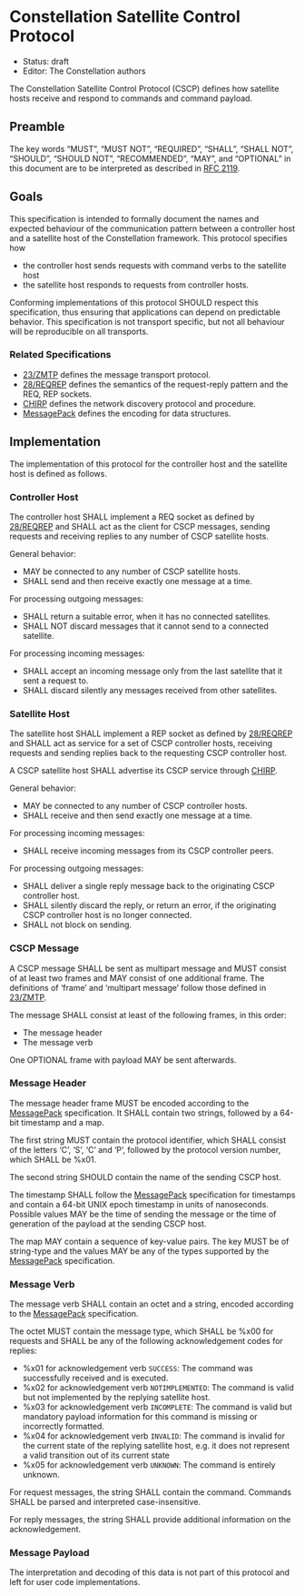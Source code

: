 # Constellation Satellite Control Protocol

* Status: draft
* Editor: The Constellation authors

The Constellation Satellite Control Protocol (CSCP) defines how satellite hosts receive and respond to commands and command payload.

## Preamble

The key words “MUST”, “MUST NOT”, “REQUIRED”, “SHALL”, “SHALL NOT”, “SHOULD”, “SHOULD NOT”, “RECOMMENDED”, “MAY”, and “OPTIONAL” in this document are to be interpreted as described in [RFC 2119](http://tools.ietf.org/html/rfc2119).

## Goals

This specification is intended to formally document the names and expected behaviour of the communication pattern between a controller host and a satellite host of the Constellation framework.
This protocol specifies how

* the controller host sends requests with command verbs to the satellite host
* the satellite host responds to requests from controller hosts.

Conforming implementations of this protocol SHOULD respect this specification, thus ensuring that applications can depend on predictable behavior.
This specification is not transport specific, but not all behaviour will be reproducible on all transports.

### Related Specifications

* [23/ZMTP](http://rfc.zeromq.org/spec:23/ZMTP) defines the message transport protocol.
* [28/REQREP](http://rfc.zeromq.org/spec:28/REQREP) defines the semantics of the request-reply pattern and the REQ, REP sockets.
* [CHIRP](https://gitlab.desy.de/constellation/constellation/-/blob/main/docs/protocols/chirp.md) defines the network discovery protocol and procedure.
* [MessagePack](https://github.com/msgpack/msgpack/blob/master/spec.md) defines the encoding for data structures.

## Implementation

The implementation of this protocol for the controller host and the satellite host is defined as follows.

### Controller Host

The controller host SHALL implement a REQ socket as defined by [28/REQREP](http://rfc.zeromq.org/spec:28/REQREP) and SHALL act as the client for CSCP messages, sending requests and receiving replies to any number of CSCP satellite hosts.

General behavior:

* MAY be connected to any number of CSCP satellite hosts.
* SHALL send and then receive exactly one message at a time.

For processing outgoing messages:

* SHALL return a suitable error, when it has no connected satellites.
* SHALL NOT discard messages that it cannot send to a connected satellite.

For processing incoming messages:

* SHALL accept an incoming message only from the last satellite that it sent a request to.
* SHALL discard silently any messages received from other satellites.

### Satellite Host

The satellite host SHALL implement a REP socket as defined by [28/REQREP](http://rfc.zeromq.org/spec:28/REQREP) and SHALL act as service for a set of CSCP controller hosts, receiving requests and sending replies back to the requesting CSCP controller host.

A CSCP satellite host SHALL advertise its CSCP service through [CHIRP](https://gitlab.desy.de/constellation/constellation/-/blob/main/docs/protocols/chirp.md).

General behavior:

* MAY be connected to any number of CSCP controller hosts.
* SHALL receive and then send exactly one message at a time.

For processing incoming messages:

* SHALL receive incoming messages from its CSCP controller peers.

For processing outgoing messages:

* SHALL deliver a single reply message back to the originating CSCP controller host.
* SHALL silently discard the reply, or return an error, if the originating CSCP controller host is no longer connected.
* SHALL not block on sending.

### CSCP Message

A CSCP message SHALL be sent as multipart message and MUST consist of at least two frames and MAY consist of one additional frame.
The definitions of ‘frame’ and ‘multipart message’ follow those defined in [23/ZMTP](http://rfc.zeromq.org/spec:23/ZMTP).

The message SHALL consist at least of the following frames, in this order:

* The message header
* The message verb

One OPTIONAL frame with payload MAY be sent afterwards.

### Message Header

The message header frame MUST be encoded according to the [MessagePack](https://github.com/msgpack/msgpack/blob/master/spec.md) specification.
It SHALL contain two strings, followed by a 64-bit timestamp and a map.

The first string MUST contain the protocol identifier, which SHALL consist of the letters ‘C’, ‘S’, ‘C’ and ‘P’, followed by the protocol version number, which SHALL be %x01.

The second string SHOULD contain the name of the sending CSCP host.

The timestamp SHALL follow the [MessagePack](https://github.com/msgpack/msgpack/blob/master/spec.md) specification for timestamps and contain a 64-bit UNIX epoch timestamp in units of nanoseconds.
Possible values MAY be the time of sending the message or the time of generation of the payload at the sending CSCP host.

The map MAY contain a sequence of key-value pairs.
The key MUST be of string-type and the values MAY be any of the types supported by the [MessagePack](https://github.com/msgpack/msgpack/blob/master/spec.md) specification.

### Message Verb

The message verb SHALL contain an octet and a string, encoded according to the [MessagePack](https://github.com/msgpack/msgpack/blob/master/spec.md) specification.

The octet MUST contain the message type, which SHALL be %x00 for requests and SHALL be any of the following acknowledgement codes for replies:

* %x01 for acknowledgement verb `SUCCESS`: The command was successfully received and is executed.
* %x02 for acknowledgement verb `NOTIMPLEMENTED`: The command is valid but not implemented by the replying satellite host.
* %x03 for acknowledgement verb `INCOMPLETE`: The command is valid but mandatory payload information for this command is missing or incorrectly formatted.
* %x04 for acknowledgement verb `INVALID`: The command is invalid for the current state of the replying satellite host, e.g. it does not represent a valid transition out of its current state
* %x05 for acknowledgement verb `UNKNOWN`: The command is entirely unknown.

For request messages, the string SHALL contain the command.
Commands SHALL be parsed and interpreted case-insensitive.

For reply messages, the string SHALL provide additional information on the acknowledgement.

### Message Payload

The interpretation and decoding of this data is not part of this protocol and left for user code implementations.
